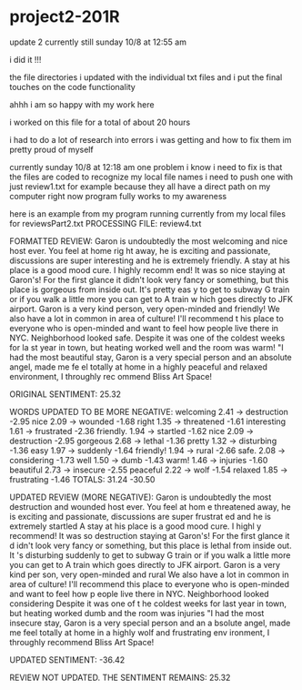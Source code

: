 # project2-201R
update 2 currently still sunday 10/8 at 12:55 am

i did it !!! 

the file directories i updated with the individual txt files 
and i put the final touches on the code functionality 

ahhh i am so happy with my work here 

i worked on this file for a total of about 20 hours 

i had to do a lot of research into errors i was getting and how to fix them 
im pretty proud of myself 

currently sunday 10/8 at 12:18 am 
one problem i know i need to fix is that the files are coded to recognize my local file names 
i need to push one with just review1.txt for example because they all have a direct path on my computer right now 
program fully works to my awareness 

here is an example from my program running currently from my local files for reviewsPart2.txt 
PROCESSING FILE: review4.txt

FORMATTED REVIEW:
Garon is undoubtedly the most welcoming and nice host ever. You feel at home rig
ht away, he is exciting and passionate, discussions are super interesting and he
 is extremely friendly. A stay at his place is a good mood cure. I highly recomm
end!
It was so nice staying at Garon's! For the first glance it didn't look very
 fancy or something, but this place is gorgeous from inside out. It's pretty eas
y to get to subway G train or if you walk a little more you can get to A train w
hich goes directly to JFK airport. Garon is a very kind person, very open-minded
 and friendly! We also have a lot in common in area of culture! I'll recommend t
his place to everyone who is open-minded and want to feel how people live there 
in NYC. Neighborhood looked safe. Despite it was one of the coldest weeks for la
st year in town, but heating worked well and the room was warm!
"I had the most 
beautiful stay,
Garon is a very special person and an absolute angel, made me fe
el totally at home in a highly peaceful and relaxed environment,
I throughly rec
ommend Bliss Art Space!

ORIGINAL SENTIMENT: 25.32

WORDS UPDATED TO BE MORE NEGATIVE:
welcoming      2.41   -> destruction    -2.95 
nice           2.09   -> wounded        -1.68 
right          1.35   -> threatened     -1.61 
interesting    1.61   -> frustrated     -2.36 
friendly.      1.94   -> startled       -1.62 
nice           2.09   -> destruction    -2.95 
gorgeous       2.68   -> lethal         -1.36 
pretty         1.32   -> disturbing     -1.36 
easy           1.97   -> suddenly       -1.64 
friendly!      1.94   -> rural          -2.66 
safe.          2.08   -> considering    -1.73 
well           1.50   -> dumb           -1.43 
warm!          1.46   -> injuries       -1.60 
beautiful      2.73   -> insecure       -2.55 
peaceful       2.22   -> wolf           -1.54 
relaxed        1.85   -> frustrating    -1.46 
TOTALS:        31.24                    -30.50    

UPDATED REVIEW (MORE NEGATIVE):
Garon is undoubtedly the most destruction and wounded host ever. You feel at hom
e threatened away, he is exciting and passionate, discussions are super frustrat
ed and he is extremely startled A stay at his place is a good mood cure. I highl
y recommend! It was so destruction staying at Garon's! For the first glance it d
idn't look very fancy or something, but this place is lethal from inside out. It
's disturbing suddenly to get to subway G train or if you walk a little more you
 can get to A train which goes directly to JFK airport. Garon is a very kind per
son, very open-minded and rural We also have a lot in common in area of culture!
 I'll recommend this place to everyone who is open-minded and want to feel how p
eople live there in NYC. Neighborhood looked considering Despite it was one of t
he coldest weeks for last year in town, but heating worked dumb and the room was
 injuries "I had the most insecure stay, Garon is a very special person and an a
bsolute angel, made me feel totally at home in a highly wolf and frustrating env
ironment, I throughly recommend Bliss Art Space! 

UPDATED SENTIMENT: -36.42

REVIEW NOT UPDATED. THE SENTIMENT REMAINS: 25.32
